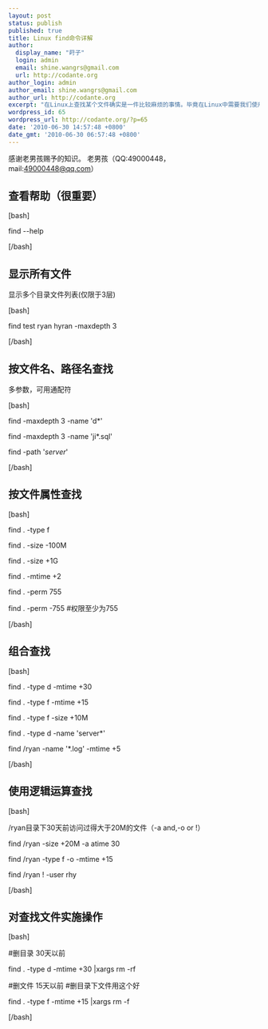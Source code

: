 ```yaml
---
layout: post
status: publish
published: true
title: Linux find命令详解
author:
  display_name: "莳子"
  login: admin
  email: shine.wangrs@gmail.com
  url: http://codante.org
author_login: admin
author_email: shine.wangrs@gmail.com
author_url: http://codante.org
excerpt: "在Linux上查找某个文件确实是一件比较麻烦的事情。毕竟在Linux中需要我们使用专用的"查找"命令来寻找在硬盘上的文件。Linux下的文件表达格式非常复杂，不象WINDOWS,DOS下都是统一的aaa.bbb格式那么方便查找，在WINDOWS中，只要知道要查找的文件的文件名或者后缀就非常容易查找到。Linux中查找文件的命令通常为"find"命令，"find"命令能帮助我们在使用,管理Linux的日常事务中方便的查找出我们需要的文件。对于Linux新手来说，"find"命令也是了解和学习Linux文件特点的方法。"
wordpress_id: 65
wordpress_url: http://codante.org/?p=65
date: '2010-06-30 14:57:48 +0800'
date_gmt: '2010-06-30 06:57:48 +0800'
---
```



感谢老男孩赐予的知识。 老男孩（QQ:49000448， mail:49000448@qq.com）

## 查看帮助（很重要）

[bash]  

find --help  

[/bash]

## 显示所有文件

显示多个目录文件列表(仅限于3层)  

[bash]  

find test ryan hyran -maxdepth 3  

[/bash]

## 按文件名、路径名查找

多参数，可用通配符

[bash]  

find -maxdepth 3 -name 'd*'  

find -maxdepth 3 -name 'ji*\.sql'  

find -path '*server*'  

[/bash]

## 按文件属性查找

[bash]  

find . -type f  

find . -size -100M  

find . -size +1G  

find . -mtime +2  

find . -perm 755  

find . -perm -755  \#权限至少为755  

[/bash]

## 组合查找

[bash]  

find . -type d -mtime +30  

find . -type f -mtime +15  

find . -type f -size +10M  

find . -type d -name 'server*'  

find /ryan -name '*.log' -mtime +5  

[/bash]

## 使用逻辑运算查找

[bash]  

/ryan目录下30天前访问过得大于20M的文件（-a and,-o or !）  

find /ryan -size +20M -a atime 30  

find /ryan -type f -o -mtime +15  

find /ryan ! -user rhy  

[/bash]

## 对查找文件实施操作

[bash]  

\#删目录 30天以前  

find . -type d -mtime +30 |xargs rm -rf

\#删文件 15天以前 \#删目录下文件用这个好  

find . -type f -mtime +15 |xargs rm -f  

[/bash]